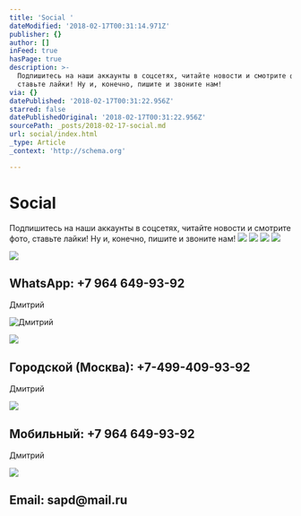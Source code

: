 ```yaml
---
title: 'Social '
dateModified: '2018-02-17T00:31:14.971Z'
publisher: {}
author: []
inFeed: true
hasPage: true
description: >-
  Подпишитесь на наши аккаунты в соцсетях, читайте новости и смотрите фото,
  ставьте лайки! Ну и, конечно, пишите и звоните нам!
via: {}
datePublished: '2018-02-17T00:31:22.956Z'
starred: false
datePublishedOriginal: '2018-02-17T00:31:22.956Z'
sourcePath: _posts/2018-02-17-social.md
url: social/index.html
_type: Article
_context: 'http://schema.org'

---
```

# Social 

Подпишитесь на наши аккаунты в соцсетях, читайте новости и смотрите фото, ставьте лайки! Ну и, конечно, пишите и звоните нам!
![](https://the-grid-user-content.s3-us-west-2.amazonaws.com/c4f27c50-c89d-41a6-a9a0-5c475f9c273e.png)
![](https://the-grid-user-content.s3-us-west-2.amazonaws.com/4d4f337f-6893-407b-95cb-e67d0f0e9b79.png)
![](https://the-grid-user-content.s3-us-west-2.amazonaws.com/11c5733f-91b1-4e5e-afa4-1a211bf9286b.png)
![](https://the-grid-user-content.s3-us-west-2.amazonaws.com/634aabc3-eebc-4e95-8332-0e8e5dbbd146.png)

<article style=""><img src="https://the-grid-user-content.s3-us-west-2.amazonaws.com/f77725ef-2a3a-499c-a38b-12965bd41534.png" /><h1>WhatsApp: +7 964 649-93-92</h1><p>Дмитрий</p></article>

![Дмитрий](https://the-grid-user-content.s3-us-west-2.amazonaws.com/459103b1-c233-43dc-ac22-cb504e6b668d.png)

<article style=""><img src="https://the-grid-user-content.s3-us-west-2.amazonaws.com/07b1cf9d-dc4a-4d1f-87b9-7158ee586fde.png" /><h1>Городской (Москва): +7-499-409-93-92</h1><p>Дмитрий</p></article>

<article style=""><img src="https://the-grid-user-content.s3-us-west-2.amazonaws.com/e0bac073-6eb9-4a6c-bb56-5ba74f4d09ed.png" /><h1>Мобильный: +7 964 649-93-92</h1><p>Дмитрий</p></article>

<article style=""><img src="https://the-grid-user-content.s3-us-west-2.amazonaws.com/bc89469a-8219-4a61-99cb-839251a7299c.png" /><h1>Email: sapd@mail.ru</h1></article>
